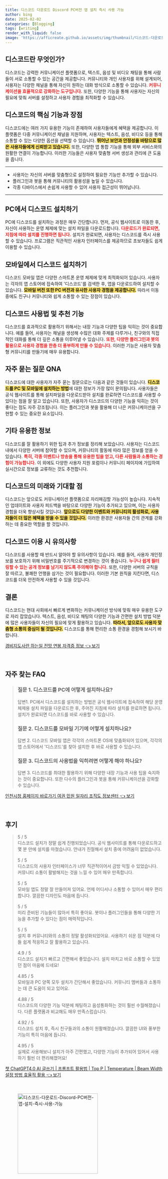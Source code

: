 ```yaml
---
title: 디스코드 다운로드 Discord PC버전 앱 설치 즉시 사용 가능
author: bing
date: 2025-02-02
categories: [Blogging]
tags: [writing]
render_with_liquid: false
image: 'https://afficreate.github.io/assets/img/thumbnail/디스코드-다운로드-Discord-PC버전-앱-설치-즉시-사용-가능.webp'
---
```



<h2 id='디스코드 소개'>디스코드란 무엇인가?</h2>

<p>디스코드는 강력한 커뮤니케이션 플랫폼으로, 텍스트, 음성 및 비디오 채팅을 통해 사람들이 서로 소통할 수 있는 공간을 제공합니다. 커뮤니티와 개인 사용자를 위해 설계되어, 사용자는 다양한 채널을 통해 자신이 원하는 대화 방식으로 소통할 수 있습니다. <b><span style="color: #ee2323;">커뮤니케이션을 효율적으로 강화하는 도구입니다.</span></b> 또한, 다양한 기능을 통해 사용자는 자신의 필요에 맞춰 서버를 설정하고 사용자 경험을 최적화할 수 있습니다.</p>

<h2 id='기본 기능 및 장점'>디스코드의 핵심 기능과 장점</h2>

<p>디스코드에는 여러 가지 유용한 기능이 존재하여 사용자들에게 혜택을 제공합니다. 이 플랫폼은 다중 커뮤니케이션 채널을 지원하며, 사용자는 텍스트, 음성, 비디오 등을 통해 소통할 수 있는 다양한 옵션을 선택할 수 있습니다. <b><span style="background-color: #ffe066;">뛰어난 보안과 안정성을 바탕으로 많은 사용자들에게 신뢰받고 있습니다.</span></b> 또한, 다양한 앱 통합 기능을 통해 외부 서비스와의 원활한 연결이 가능합니다. 이러한 기능들은 사용자 맞춤형 서버 생성과 관리에 큰 도움을 줍니다.</p>

<hr />

<ul>
    <li>사용자는 자신의 서버를 맞춤형으로 설정하여 필요한 기능만 추가할 수 있습니다.</li>
    <li>플러그인과 봇을 통해 커뮤니티의 활용성을 높일 수 있습니다.</li>
    <li>각종 디바이스에서 손쉽게 사용할 수 있어 사용자 접근성이 뛰어납니다.</li>
</ul>

<hr />

<h2 id='PC 설치 방법'>PC에서 디스코드 설치하기</h2>

<p>PC에 디스코드를 설치하는 과정은 매우 간단합니다. 먼저, 공식 웹사이트로 이동한 후, 자신이 사용하는 운영 체제에 맞는 설치 파일을 다운로드합니다. <b><span style="color: #ee2323;">다운로드가 완료되면, 지침에 따라 설치를 진행하면 됩니다.</span></b> 설치가 완료되면, 사용자는 디스코드를 즉시 사용할 수 있습니다. 프로그램은 직관적인 사용자 인터페이스를 제공하므로 초보자들도 쉽게 이용할 수 있습니다.</p>

<h2 id='모바일 설치 방법'>모바일에서 디스코드 설치하기</h2>

<p>디스코드 모바일 앱은 다양한 스마트폰 운영 체제에 맞게 최적화되어 있습니다. 사용자는 각자의 앱 스토어에 접속하여 '디스코드'를 검색한 후, 앱을 다운로드하여 설치할 수 있습니다. <b><span style="background-color: #ffe066;">모바일 버전 또한 PC 버전과 유사한 사용자 경험을 제공합니다.</span></b> 따라서 이동 중에도 친구나 커뮤니티와 쉽게 소통할 수 있는 장점이 있습니다.</p>

<h2 id='디스코드 활용법'>디스코드 사용법 및 추천 기능</h2>

<p>디스코드를 효과적으로 활용하기 위해서는 내장 기능과 다양한 팁을 익히는 것이 중요합니다. 예를 들어, 사용자는 채널을 생성해 수많은 대화 주제를 다루거나, 친구와의 직접적인 대화를 통해 더 깊은 소통을 이루어낼 수 있습니다. <b><span style="color: #ee2323;">또한, 다양한 플러그인과 봇의 활용으로 사용자 경험을 한층 더 풍부하게 만들 수 있습니다.</span></b> 이러한 기능은 사용자 맞춤형 커뮤니티를 만들기에 매우 유용합니다.</p>

<h2 id='자주 묻는 질문'>자주 묻는 질문 QNA</h2>

<p>디스코드에 대한 사용자가 자주 묻는 질문으로는 다음과 같은 것들이 있습니다. <b><span style="background-color: #ffe066;">디스코드를 PC 및 모바일에 설치하는 방법</span></b>에 대한 정보가 가장 많이 문의됩니다. 사용자들은 공식 웹사이트를 통해 설치파일을 다운로드받아 설치를 완료하면 디스코드를 사용할 수 있다는 점을 잘 알고 있습니다. 또한, 사용자가 디스코드의 다양한 기능을 익히는 것이 좋다는 점도 자주 강조됩니다. 이는 플러그인과 봇을 활용해 더 나은 커뮤니케이션을 구현할 수 있는 중요한 요소입니다.</p>

<h2 id='기타 유용한 정보'>기타 유용한 정보</h2>

<p>디스코드를 잘 활용하기 위한 팁과 추가 정보를 정리해 보았습니다. 사용자는 디스코드 내에서 다양한 서버에 참여할 수 있으며, 커뮤니티의 활동에 따라 많은 정보를 얻을 수 있습니다. <b><span style="color: #ee2323;">특히, 각종 이벤트나 방송을 통해 유용한 팁을 얻고, 다른 사람들과 소통하는 경험이 가능합니다.</span></b> 이 외에도 다양한 사용자 지원 포럼이나 커뮤니티 페이지에 가입하여 실시간으로 정보를 교류하는 것도 추천합니다.</p>

<h2 id='기대할 점'>디스코드의 미래와 기대할 점</h2>

<p>디스코드는 앞으로도 커뮤니케이션 플랫폼으로 자리매김할 가능성이 높습니다. 지속적인 업데이트와 사용자 피드백을 바탕으로 다양한 기능이 추가되고 있으며, 이는 사용자 경험을 더욱 향상시킬 것입니다. <b><span style="background-color: #ffe066;">앞으로도 다양한 이벤트와 커뮤니티의 활성화로, 사용자들이 더 많은 혜택을 받을 수 있을 것입니다.</span></b> 이러한 환경은 사용자들 간의 관계를 강화하는 데 중요한 역할을 할 것입니다.</p>

<h2 id='디스코드 이용 시 유의사항'>디스코드 이용 시 유의사항</h2>

<p>디스코드를 사용할 때 반드시 알아야 할 유의사항이 있습니다. 예를 들어, 사용자 개인정보를 보호하기 위해 비밀번호를 주기적으로 변경하는 것이 좋습니다. <b><span style="color: #ee2323;">누구나 쉽게 필터링할 수 있는 공개 정보를 남기지 않도록 주의해야 합니다.</span></b> 또한, 다양한 서버의 규칙을 잘 따르고, 불쾌한 언행을 삼가는 것이 필요합니다. 이러한 기본 원칙을 지킨다면, 디스코드를 더욱 안전하게 사용할 수 있을 것입니다.</p>

<h2 id='결론'>결론</h2>

<p>디스코드는 현대 사회에서 빠르게 변화하는 커뮤니케이션 방식에 맞춰 매우 유용한 도구로 자리 잡았습니다. 텍스트, 음성, 비디오 채팅의 다양한 기능과 간편한 설치 방법 덕분에 많은 사용자들이 자신의 필요에 맞게 활용하고 있습니다. <b><span style="background-color: #ffe066;">따라서, 앞으로도 사용자 맞춤형 소통의 중심이 될 것입니다.</span></b> 디스코드를 통해 편리한 소통 환경을 경험해 보시기 바랍니다.</p>


<p><a class="click-button" title="경비지도사란 하는일 전망 연봉 자격증 정보" href="https://afficreate.github.io/posts/%EA%B2%BD%EB%B9%84%EC%A7%80%EB%8F%84%EC%82%AC%EB%9E%80-%ED%95%98%EB%8A%94%EC%9D%BC-%EC%A0%84%EB%A7%9D-%EC%97%B0%EB%B4%89-%EC%9E%90%EA%B2%A9%EC%A6%9D-%EC%A0%95%EB%B3%B4/" rel="dofollow">경비지도사란 하는일 전망 연봉 자격증 정보 👈 보기</a></p><br>
<h2 id='자주_찾는_FAQ'>자주 찾는 FAQ</h2>
<div itemscope="" itemtype="https://schema.org/FAQPage"> 
<blockquote> 
<div itemscope="" itemprop="mainEntity" itemtype="https://schema.org/Question"> 
<h3 itemprop="name">질문 1. 디스코드를 PC에 어떻게 설치하나요?</h3> 
<div itemscope="" itemprop="acceptedAnswer" itemtype="https://schema.org/Answer"> 
<span itemprop="text"> 
<p>답변1. PC에서 디스코드를 설치하는 방법은 공식 웹사이트에 접속하여 해당 운영 체제용 설치 파일을 다운로드한 후, 주어진 지침에 따라 설치를 완료하면 됩니다. 설치가 완료되면 디스코드를 바로 사용할 수 있습니다.</p> 
</span> 
</div> 
</div> 

<div itemscope="" itemprop="mainEntity" itemtype="https://schema.org/Question"> 
<h3 itemprop="name">질문 2. 디스코드를 모바일 기기에 어떻게 설치하나요?</h3> 
<div itemscope="" itemprop="acceptedAnswer" itemtype="https://schema.org/Answer"> 
<span itemprop="text"> 
<p>답변 2. 디스코드 모바일 앱은 각각의 스마트폰 OS에 맞춤화되어 있으며, 각각의 앱 스토어에서 '디스코드'를 찾아 설치한 후 바로 사용할 수 있습니다.</p> 
</span> 
</div> 
</div> 

<div itemscope="" itemprop="mainEntity" itemtype="https://schema.org/Question"> 
<h3 itemprop="name">질문 3. 디스코드의 사용법을 익히려면 어떻게 해야 하나요?</h3> 
<div itemscope="" itemprop="acceptedAnswer" itemtype="https://schema.org/Answer"> 
<span itemprop="text"> 
<p>답변 3. 디스코드를 최대한 활용하기 위해 다양한 내장 기능과 사용 팁을 숙지하는 것이 중요합니다. 또한 다수의 플러그인과 봇을 통해 커뮤니케이션을 강화할 수 있습니다.</p> 
</span> 
</div> 
</div> 
</blockquote> 
</div>
<p><a class="click-button" title="인천시청 홈페이지 바로가기 여권 민원 일자리 조직도 정보센터" href="https://afficreate.github.io/posts/%EC%9D%B8%EC%B2%9C%EC%8B%9C%EC%B2%AD-%ED%99%88%ED%8E%98%EC%9D%B4%EC%A7%80-%EB%B0%94%EB%A1%9C%EA%B0%80%EA%B8%B0-%EC%97%AC%EA%B6%8C-%EB%AF%BC%EC%9B%90-%EC%9D%BC%EC%9E%90%EB%A6%AC-%EC%A1%B0%EC%A7%81%EB%8F%84-%EC%A0%95%EB%B3%B4%EC%84%BC%ED%84%B0/" rel="dofollow">인천시청 홈페이지 바로가기 여권 민원 일자리 조직도 정보센터 👈 보기</a></p><br>
<h2 id='후기'>후기</h2>
<div itemscope itemtype="https://schema.org/Product">
  <blockquote>
  <div itemprop="review" itemscope itemtype="https://schema.org/Review">
      <div itemprop="reviewRating" itemscope itemtype="https://schema.org/Rating"> <span itemprop="ratingValue">5</span> / <span itemprop="bestRating">5</span> </div>
      <span itemprop="reviewBody">디스코드 설치가 정말 쉽게 진행되었습니다. 공식 웹사이트를 통해 다운로드하고 몇 분 만에 설치를 마쳤습니다. 안내가 친절해서 설치 중에 어려움이 없었습니다.</span>
  </div>
  <br>
  <div itemprop="review" itemscope itemtype="https://schema.org/Review">
      <div itemprop="reviewRating" itemscope itemtype="https://schema.org/Rating"> <span itemprop="ratingValue">5</span> / <span itemprop="bestRating">5</span> </div>
      <span itemprop="reviewBody">디스코드의 사용자 인터페이스가 너무 직관적이어서 금방 익힐 수 있었습니다. 커뮤니티 소통이 활발해지는 것을 느낄 수 있어 매우 만족합니다.</span>
  </div>
  <br>
  <div itemprop="review" itemscope itemtype="https://schema.org/Review">
      <div itemprop="reviewRating" itemscope itemtype="https://schema.org/Rating"> <span itemprop="ratingValue">5</span> / <span itemprop="bestRating">5</span> </div>
      <span itemprop="reviewBody">모바일 앱도 정말 잘 만들어져 있어요. 언제 어디서나 소통할 수 있어서 매우 편리합니다. 깔끔한 디자인도 마음에 듭니다.</span>
  </div>
  <br>
  <div itemprop="review" itemscope itemtype="https://schema.org/Review">
      <div itemprop="reviewRating" itemscope itemtype="https://schema.org/Rating"> <span itemprop="ratingValue">5</span> / <span itemprop="bestRating">5</span> </div>
      <span itemprop="reviewBody">미리 준비된 기능들이 많아서 특히 좋아요. 봇이나 플러그인들을 통해 다양한 기능을 추가할 수 있다는 점이 매력적입니다.</span>
  </div>
  <br>
  <div itemprop="review" itemscope itemtype="https://schema.org/Review">
      <div itemprop="reviewRating" itemscope itemtype="https://schema.org/Rating"> <span itemprop="ratingValue">5</span> / <span itemprop="bestRating">5</span> </div>
      <span itemprop="reviewBody">설치 후 커뮤니티와의 소통이 정말 활성화되었어요. 사용하기 쉬운 점 덕분에 다들 쉽게 적응하고 잘 활용하고 있습니다.</span>
  </div>
  <br>
  <div itemprop="review" itemscope itemtype="https://schema.org/Review">
      <div itemprop="reviewRating" itemscope itemtype="https://schema.org/Rating"> <span itemprop="ratingValue">4.9</span> / <span itemprop="bestRating">5</span> </div>
      <span itemprop="reviewBody">디스코드 설치가 빠르고 간편해서 좋았습니다. 설치 마치고 바로 소통할 수 있었던 점이 마음에 드네요!</span>
  </div>
  <br>
  <div itemprop="review" itemscope itemtype="https://schema.org/Review">
      <div itemprop="reviewRating" itemscope itemtype="https://schema.org/Rating"> <span itemprop="ratingValue">4.85</span> / <span itemprop="bestRating">5</span> </div>
      <span itemprop="reviewBody">모바일과 PC 양쪽 모두 설치가 간단해서 좋았습니다. 커뮤니티 멤버들과 소통하는 데 큰 도움이 되고 있어요.</span>
  </div>
  <br>
  <div itemprop="review" itemscope itemtype="https://schema.org/Review">
      <div itemprop="reviewRating" itemscope itemtype="https://schema.org/Rating"> <span itemprop="ratingValue">4.88</span> / <span itemprop="bestRating">5</span> </div>
      <span itemprop="reviewBody">디스코드의 다양한 기능 덕분에 채팅하고 음성통화하는 것이 훨씬 수월해졌습니다. 다른 플랫폼과 비교해도 매우 만족스럽습니다.</span>
  </div>
  <br>
  <div itemprop="review" itemscope itemtype="https://schema.org/Review">
      <div itemprop="reviewRating" itemscope itemtype="https://schema.org/Rating"> <span itemprop="ratingValue">4.92</span> / <span itemprop="bestRating">5</span> </div>
      <span itemprop="reviewBody">디스코드 설치 후, 즉시 친구들과의 소통이 원활해졌습니다. 깔끔한 UI와 풍부한 기능이 특히 마음에 듭니다.</span>
  </div>
  <br>
  <div itemprop="review" itemscope itemtype="https://schema.org/Review">
      <div itemprop="reviewRating" itemscope itemtype="https://schema.org/Rating"> <span itemprop="ratingValue">4.95</span> / <span itemprop="bestRating">5</span> </div>
      <span itemprop="reviewBody">실제로 사용해보니 설치가 아주 간편했고, 다양한 기능이 추가되어 있어서 사용하기 훨씬 더 편리해졌어요!</span>
  </div>
  </blockquote>
</div>
<p><a class="click-button" title="챗 ChatGPT4.0 AI 글쓰기 | 프롬프트 활용법 | Top P | Temperature | Beam Width 설정 방법 효율적 활용" href="https://afficreate.github.io/posts/%EC%B1%97-ChatGPT4.0-AI-%EA%B8%80%EC%93%B0%EA%B8%B0-%ED%94%84%EB%A1%AC%ED%94%84%ED%8A%B8-%ED%99%9C%EC%9A%A9%EB%B2%95-Top-P-Temperature-Beam-Width-%EC%84%A4%EC%A0%95-%EB%B0%A9%EB%B2%95-%ED%9A%A8%EC%9C%A8%EC%A0%81-%ED%99%9C%EC%9A%A9/" rel="dofollow">챗 ChatGPT4.0 AI 글쓰기 | 프롬프트 활용법 | Top P | Temperature | Beam Width 설정 방법 효율적 활용 👈 보기</a></p><br>
<figure class="image"><img src="https://afficreate.github.io/assets/img/thumbnail/디스코드-다운로드-Discord-PC버전-앱-설치-즉시-사용-가능.webp" alt="디스코드-다운로드-Discord-PC버전-앱-설치-즉시-사용-가능" width="256" height="256"></figure>